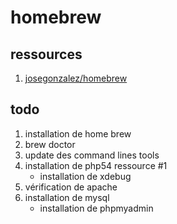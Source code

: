 homebrew
==========


## ressources ##
1. [josegonzalez/homebrew](https://github.com/josegonzalez/homebrew-php#installation)

## todo ##

1. installation de home brew
2. brew doctor
3. update des command lines tools
4. installation de php54
    ressource #1
    - installation de xdebug
5. vérification de apache
6. installation de mysql
    - installation de phpmyadmin




